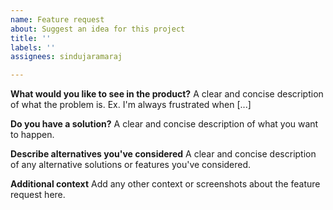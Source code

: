 ```yaml
---
name: Feature request
about: Suggest an idea for this project
title: ''
labels: ''
assignees: sindujaramaraj

---
```


**What would you like to see in the product?**
A clear and concise description of what the problem is. Ex. I'm always frustrated when [...]

**Do you have a solution?**
A clear and concise description of what you want to happen.

**Describe alternatives you've considered**
A clear and concise description of any alternative solutions or features you've considered.

**Additional context**
Add any other context or screenshots about the feature request here.
